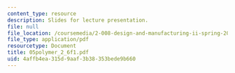 ```yaml
---
content_type: resource
description: Slides for lecture presentation.
file: null
file_location: /coursemedia/2-008-design-and-manufacturing-ii-spring-2004/4affb4ea315d9aaf3b38353bede9b660_05polymer_2_6f1.pdf
file_type: application/pdf
resourcetype: Document
title: 05polymer_2_6f1.pdf
uid: 4affb4ea-315d-9aaf-3b38-353bede9b660
---
```


